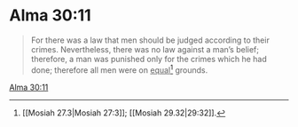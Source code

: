# Alma 30:11

> For there was a law that men should be judged according to their crimes. Nevertheless, there was no law against a man’s belief; therefore, a man was punished only for the crimes which he had done; therefore all men were on <u>equal</u>[^a] grounds.

[Alma 30:11](https://www.churchofjesuschrist.org/study/scriptures/bofm/alma/30?lang=eng&id=p11#p11)


[^a]: [[Mosiah 27.3|Mosiah 27:3]]; [[Mosiah 29.32|29:32]].  
